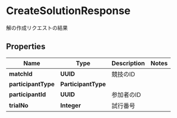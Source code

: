 

# CreateSolutionResponse

解の作成リクエストの結果

## Properties

| Name | Type | Description | Notes |
|------------ | ------------- | ------------- | -------------|
|**matchId** | **UUID** | 競技のID |  |
|**participantType** | **ParticipantType** |  |  |
|**participantId** | **UUID** | 参加者のID |  |
|**trialNo** | **Integer** | 試行番号 |  |



